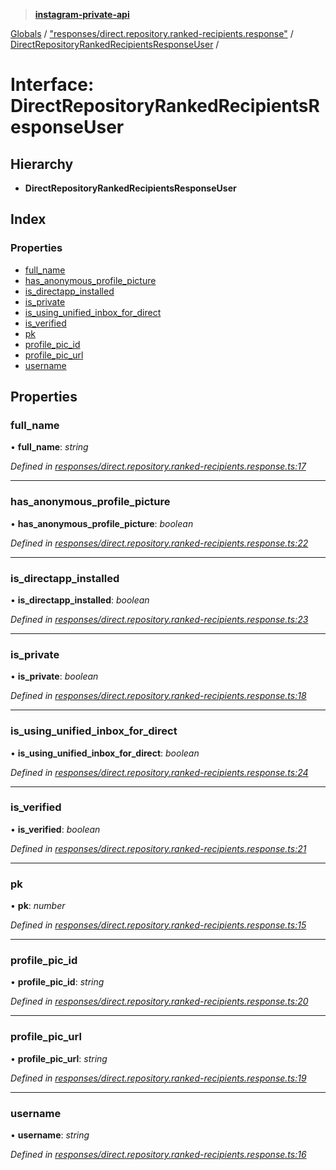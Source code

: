 > **[instagram-private-api](../README.md)**

[Globals](../globals.md) / ["responses/direct.repository.ranked-recipients.response"](../modules/_responses_direct_repository_ranked_recipients_response_.md) / [DirectRepositoryRankedRecipientsResponseUser](_responses_direct_repository_ranked_recipients_response_.directrepositoryrankedrecipientsresponseuser.md) /

# Interface: DirectRepositoryRankedRecipientsResponseUser

## Hierarchy

* **DirectRepositoryRankedRecipientsResponseUser**

## Index

### Properties

* [full_name](_responses_direct_repository_ranked_recipients_response_.directrepositoryrankedrecipientsresponseuser.md#full_name)
* [has_anonymous_profile_picture](_responses_direct_repository_ranked_recipients_response_.directrepositoryrankedrecipientsresponseuser.md#has_anonymous_profile_picture)
* [is_directapp_installed](_responses_direct_repository_ranked_recipients_response_.directrepositoryrankedrecipientsresponseuser.md#is_directapp_installed)
* [is_private](_responses_direct_repository_ranked_recipients_response_.directrepositoryrankedrecipientsresponseuser.md#is_private)
* [is_using_unified_inbox_for_direct](_responses_direct_repository_ranked_recipients_response_.directrepositoryrankedrecipientsresponseuser.md#is_using_unified_inbox_for_direct)
* [is_verified](_responses_direct_repository_ranked_recipients_response_.directrepositoryrankedrecipientsresponseuser.md#is_verified)
* [pk](_responses_direct_repository_ranked_recipients_response_.directrepositoryrankedrecipientsresponseuser.md#pk)
* [profile_pic_id](_responses_direct_repository_ranked_recipients_response_.directrepositoryrankedrecipientsresponseuser.md#profile_pic_id)
* [profile_pic_url](_responses_direct_repository_ranked_recipients_response_.directrepositoryrankedrecipientsresponseuser.md#profile_pic_url)
* [username](_responses_direct_repository_ranked_recipients_response_.directrepositoryrankedrecipientsresponseuser.md#username)

## Properties

###  full_name

• **full_name**: *string*

*Defined in [responses/direct.repository.ranked-recipients.response.ts:17](https://github.com/Nerixyz/instagram-private-api/blob/e5037ee/src/responses/direct.repository.ranked-recipients.response.ts#L17)*

___

###  has_anonymous_profile_picture

• **has_anonymous_profile_picture**: *boolean*

*Defined in [responses/direct.repository.ranked-recipients.response.ts:22](https://github.com/Nerixyz/instagram-private-api/blob/e5037ee/src/responses/direct.repository.ranked-recipients.response.ts#L22)*

___

###  is_directapp_installed

• **is_directapp_installed**: *boolean*

*Defined in [responses/direct.repository.ranked-recipients.response.ts:23](https://github.com/Nerixyz/instagram-private-api/blob/e5037ee/src/responses/direct.repository.ranked-recipients.response.ts#L23)*

___

###  is_private

• **is_private**: *boolean*

*Defined in [responses/direct.repository.ranked-recipients.response.ts:18](https://github.com/Nerixyz/instagram-private-api/blob/e5037ee/src/responses/direct.repository.ranked-recipients.response.ts#L18)*

___

###  is_using_unified_inbox_for_direct

• **is_using_unified_inbox_for_direct**: *boolean*

*Defined in [responses/direct.repository.ranked-recipients.response.ts:24](https://github.com/Nerixyz/instagram-private-api/blob/e5037ee/src/responses/direct.repository.ranked-recipients.response.ts#L24)*

___

###  is_verified

• **is_verified**: *boolean*

*Defined in [responses/direct.repository.ranked-recipients.response.ts:21](https://github.com/Nerixyz/instagram-private-api/blob/e5037ee/src/responses/direct.repository.ranked-recipients.response.ts#L21)*

___

###  pk

• **pk**: *number*

*Defined in [responses/direct.repository.ranked-recipients.response.ts:15](https://github.com/Nerixyz/instagram-private-api/blob/e5037ee/src/responses/direct.repository.ranked-recipients.response.ts#L15)*

___

###  profile_pic_id

• **profile_pic_id**: *string*

*Defined in [responses/direct.repository.ranked-recipients.response.ts:20](https://github.com/Nerixyz/instagram-private-api/blob/e5037ee/src/responses/direct.repository.ranked-recipients.response.ts#L20)*

___

###  profile_pic_url

• **profile_pic_url**: *string*

*Defined in [responses/direct.repository.ranked-recipients.response.ts:19](https://github.com/Nerixyz/instagram-private-api/blob/e5037ee/src/responses/direct.repository.ranked-recipients.response.ts#L19)*

___

###  username

• **username**: *string*

*Defined in [responses/direct.repository.ranked-recipients.response.ts:16](https://github.com/Nerixyz/instagram-private-api/blob/e5037ee/src/responses/direct.repository.ranked-recipients.response.ts#L16)*